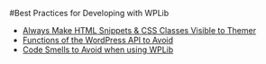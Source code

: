 <!--
Title: WPLib Best Practices
Description: A List of Best Practices for using WPLib on WordPress Projects 
Author: Mike Schinkel
Date: 2015/04/22
-->
#Best Practices for Developing with WPLib

- [Always Make HTML Snippets & CSS Classes Visible to Themer](/best-practices/html-snippets-and-css-classes)
- [Functions of the WordPress API to Avoid](/best-practices/evil-wordpress-api-functions)
- [Code Smells to Avoid when using WPLib](/best-practices/code-smells)
